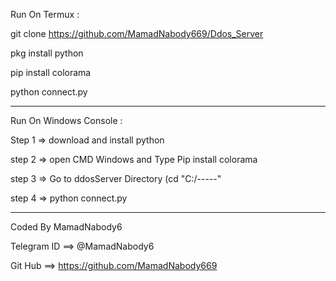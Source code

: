 Run On Termux :

git clone https://github.com/MamadNabody669/Ddos_Server

pkg install python

pip install colorama

python connect.py

----------------------------------------------------------------------

Run On Windows Console :

Step 1 => download and install python

step 2 => open CMD Windows and Type Pip install colorama

step 3 => Go to ddosServer Directory (cd "C:/-----"

step 4 => python connect.py


--------------------------------------------------------------------

Coded By MamadNabody6 

Telegram ID ==> @MamadNabody6

Git Hub ==> https://github.com/MamadNabody669




